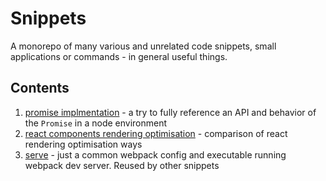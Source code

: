 # Snippets

A monorepo of many various and unrelated code snippets, small applications or commands - in general useful things.

## Contents

1. [promise implmentation](./snippets/promise-implementation) - a try to fully reference an API and behavior of the `Promise` in a node environment
1. [react components rendering optimisation](./snippets/react-component-rendering-optimisation) - comparison of react rendering optimisation ways
1. [serve](./snippets/serve) - just a common webpack config and executable running webpack dev server. Reused by other snippets
